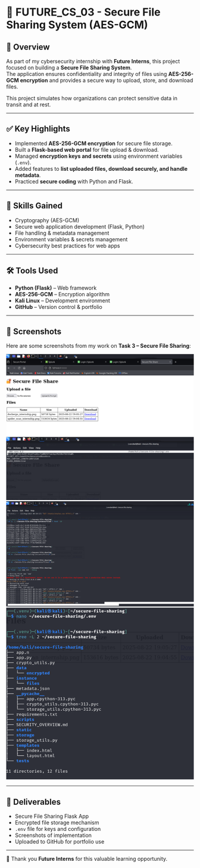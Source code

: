 
# 🔐 FUTURE_CS_03 - Secure File Sharing System (AES-GCM)

## 📖 Overview
As part of my cybersecurity internship with **Future Interns**, this project focused on building a **Secure File Sharing System**.  
The application ensures confidentiality and integrity of files using **AES-256-GCM encryption** and provides a secure way to upload, store, and download files.

This project simulates how organizations can protect sensitive data in transit and at rest.

---

## ✅ Key Highlights
- Implemented **AES-256-GCM encryption** for secure file storage.  
- Built a **Flask-based web portal** for file upload & download.  
- Managed **encryption keys and secrets** using environment variables (`.env`).  
- Added features to **list uploaded files, download securely, and handle metadata**.  
- Practiced **secure coding** with Python and Flask.

---

## 🎯 Skills Gained
- Cryptography (AES-GCM)  
- Secure web application development (Flask, Python)  
- File handling & metadata management  
- Environment variables & secrets management  
- Cybersecurity best practices for web apps  

---

## 🛠️ Tools Used
- **Python (Flask)** – Web framework  
- **AES-256-GCM** – Encryption algorithm  
- **Kali Linux** – Development environment  
- **GitHub** – Version control & portfolio  

---

## 📸 Screenshots

Here are some screenshots from my work on **Task 3 – Secure File Sharing**:

![Portal Running on Port 5000](screenshots/project-3%205000%20port.png)  
![File Key & Secret Key](screenshots/project-3%20file%20key%20and%20secret%20key.png)  
![Flask App Debug Mode](screenshots/project-3%20flask%20app%20run%20debug.png)  
![Project Structure (tree)](screenshots/project-3%20tree.png)  

---

## 📝 Deliverables
- Secure File Sharing Flask App  
- Encrypted file storage mechanism  
- `.env` file for keys and configuration  
- Screenshots of implementation  
- Uploaded to GitHub for portfolio use  

---

🔗 Thank you **Future Interns** for this valuable learning opportunity.
